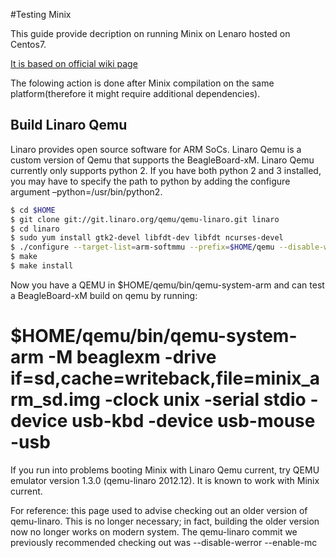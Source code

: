 #Testing Minix

This guide provide decription on running Minix on Lenaro hosted on Centos7.

[It is based on official wiki page](https://wiki.minix3.org/doku.php?id=developersguide:minixonlinaroqemuarm)

The folowing action is done after Minix compilation on the same platform(therefore it might require additional dependencies).

## Build Linaro Qemu

Linaro provides open source software for ARM SoCs.
Linaro Qemu is a custom version of Qemu that supports the BeagleBoard-xM.
Linaro Qemu currently only supports python 2.
If you have both python 2 and 3 installed, you may have to specify the path to python by adding the configure argument –python=/usr/bin/python2.

```bash
$ cd $HOME
$ git clone git://git.linaro.org/qemu/qemu-linaro.git linaro
$ cd linaro
$ sudo yum install gtk2-devel libfdt-dev libfdt ncurses-devel
$ ./configure --target-list=arm-softmmu --prefix=$HOME/qemu --disable-werror 
$ make
$ make install
```

Now you have a QEMU in $HOME/qemu/bin/qemu-system-arm and can test a BeagleBoard-xM build on qemu by running:

# $HOME/qemu/bin/qemu-system-arm  -M beaglexm -drive if=sd,cache=writeback,file=minix_arm_sd.img -clock unix -serial stdio -device usb-kbd -device usb-mouse -usb

If you run into problems booting Minix with Linaro Qemu current, try QEMU emulator version 1.3.0 (qemu-linaro 2012.12). It is known to work with Minix current.

For reference: this page used to advise checking out an older version of qemu-linaro. This is no longer necessary; in fact, building the older version now no longer works on modern system. The qemu-linaro commit we previously recommended checking out was 
--disable-werror --enable-mc 

